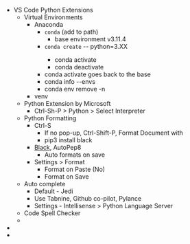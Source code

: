 - VS Code Python Extensions
	- Virtual Environments
		- Anaconda
			- `conda` (add to path)
				- base environment v3.11.4
			- `conda create` --<virtual env name> python=3.XX
				- conda activate <virtual env name>
				- conda deactivate
			- conda activate goes back to the base
			- conda info --envs
			- conda env remove -n <virtual env>
		- venv
	- Python Extension by Microsoft
		- Ctrl-Sh-P > Python > Select Interpreter
	- Python Formatting
		- Ctrl-S
			- If no pop-up, Ctrl-Shift-P, Format Document with
			- pip3 install black
		- [Black](https://marketplace.visualstudio.com/items?itemName=ms-python.black-formatter), AutoPep8
			- Auto formats on save
		- Settings > Format
			- Format on Paste (No)
			- Format on Save
	- Auto complete
		- Default - Jedi
		- Use Tabnine, Github co-pilot, Pylance
		- Settings - Intellisense > Python Language Server
	- Code Spell Checker
	-
-
-